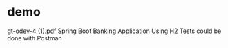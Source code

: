 # demo
[gt-odev-4 (1).pdf](https://github.com/mehmetcoban13/demo/files/12335001/gt-odev-4.1.pdf)
Spring Boot Banking Application
Using H2
Tests could be done with Postman
